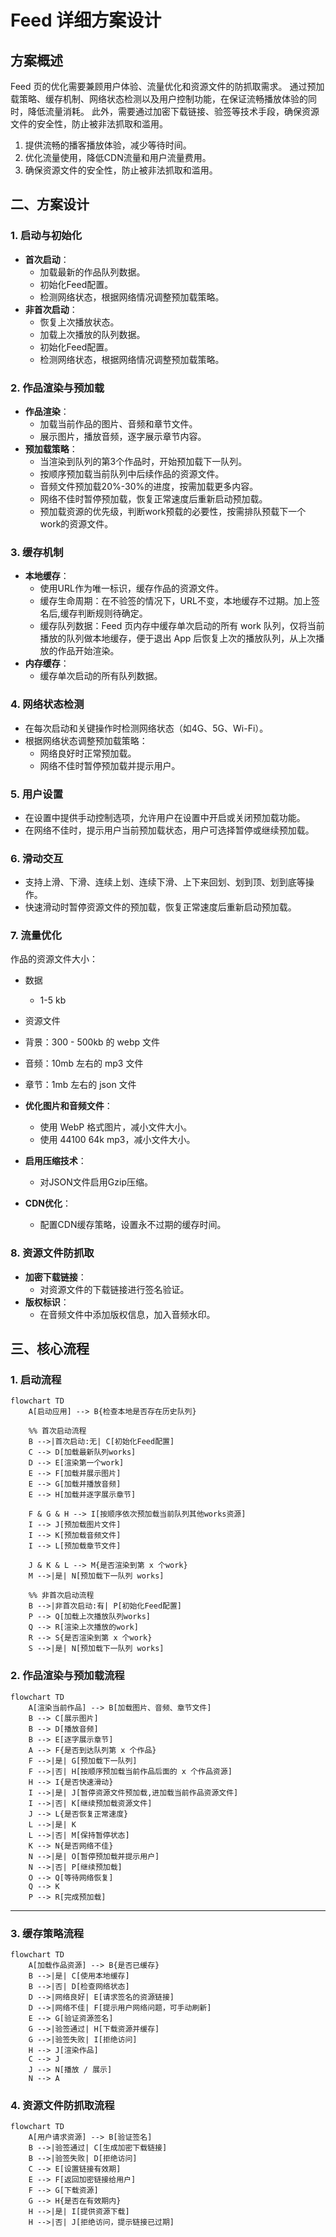 # Feed 详细方案设计

## 方案概述

Feed 页的优化需要兼顾用户体验、流量优化和资源文件的防抓取需求。
通过预加载策略、缓存机制、网络状态检测以及用户控制功能，在保证流畅播放体验的同时，降低流量消耗。
此外，需要通过加密下载链接、验签等技术手段，确保资源文件的安全性，防止被非法抓取和滥用。

1. 提供流畅的播客播放体验，减少等待时间。
2. 优化流量使用，降低CDN流量和用户流量费用。
3. 确保资源文件的安全性，防止被非法抓取和滥用。

## 二、方案设计

### 1. 启动与初始化

- **首次启动**：
  - 加载最新的作品队列数据。
  - 初始化Feed配置。
  - 检测网络状态，根据网络情况调整预加载策略。
- **非首次启动**：
  - 恢复上次播放状态。
  - 加载上次播放的队列数据。
  - 初始化Feed配置。
  - 检测网络状态，根据网络情况调整预加载策略。

### 2. 作品渲染与预加载

- **作品渲染**：
  - 加载当前作品的图片、音频和章节文件。
  - 展示图片，播放音频，逐字展示章节内容。
- **预加载策略**：
  - 当渲染到队列的第3个作品时，开始预加载下一队列。
  - 按顺序预加载当前队列中后续作品的资源文件。
  - 音频文件预加载20%-30%的进度，按需加载更多内容。
  - 网络不佳时暂停预加载，恢复正常速度后重新启动预加载。
  - 预加载资源的优先级，判断work预载的必要性，按需排队预载下一个work的资源文件。

### 3. 缓存机制

- **本地缓存**：
  - 使用URL作为唯一标识，缓存作品的资源文件。
  - 缓存生命周期：在不验签的情况下，URL不变，本地缓存不过期。加上签名后,缓存判断规则待确定。
  - 缓存队列数据：Feed 页内存中缓存单次启动的所有 work 队列，仅将当前播放的队列做本地缓存，便于退出 App 后恢复上次的播放队列，从上次播放的作品开始渲染。
- **内存缓存**：
  - 缓存单次启动的所有队列数据。

### 4. 网络状态检测

- 在每次启动和关键操作时检测网络状态（如4G、5G、Wi-Fi）。
- 根据网络状态调整预加载策略：
  - 网络良好时正常预加载。
  - 网络不佳时暂停预加载并提示用户。

### 5. 用户设置

- 在设置中提供手动控制选项，允许用户在设置中开启或关闭预加载功能。
- 在网络不佳时，提示用户当前预加载状态，用户可选择暂停或继续预加载。

### 6. 滑动交互

- 支持上滑、下滑、连续上划、连续下滑、上下来回划、划到顶、划到底等操作。
- 快速滑动时暂停资源文件的预加载，恢复正常速度后重新启动预加载。

### 7. 流量优化

作品的资源文件大小：

- 数据
  - 1-5 kb
- 资源文件
- 背景：300 - 500kb 的 webp 文件
- 音频：10mb 左右的 mp3 文件
- 章节：1mb 左右的 json 文件

- **优化图片和音频文件**：
  - 使用 WebP 格式图片，减小文件大小。
  - 使用 44100 64k mp3，减小文件大小。
- **启用压缩技术**：
  - 对JSON文件启用Gzip压缩。
- **CDN优化**：
  - 配置CDN缓存策略，设置永不过期的缓存时间。

### 8. 资源文件防抓取

- **加密下载链接**：
  - 对资源文件的下载链接进行签名验证。
- **版权标识**：
  - 在音频文件中添加版权信息，加入音频水印。

## 三、核心流程

### 1. 启动流程

```mermaid
flowchart TD
    A[启动应用] --> B{检查本地是否存在历史队列}

    %% 首次启动流程
    B -->|首次启动:无| C[初始化Feed配置]
    C --> D[加载最新队列works]
    D --> E[渲染第一个work]
    E --> F[加载并展示图片]
    E --> G[加载并播放音频]
    E --> H[加载并逐字展示章节]

    F & G & H --> I[按顺序依次预加载当前队列其他works资源]
    I --> J[预加载图片文件]
    I --> K[预加载音频文件]
    I --> L[预加载章节文件]

    J & K & L --> M{是否渲染到第 x 个work}
    M -->|是| N[预加载下一队列 works]

    %% 非首次启动流程
    B -->|非首次启动:有| P[初始化Feed配置]
    P --> Q[加载上次播放队列works]
    Q --> R[渲染上次播放的work]
    R --> S{是否渲染到第 x 个work}
    S -->|是| N[预加载下一队列 works]
```

### 2. 作品渲染与预加载流程

```mermaid
flowchart TD
    A[渲染当前作品] --> B[加载图片、音频、章节文件]
    B --> C[展示图片]
    B --> D[播放音频]
    B --> E[逐字展示章节]
    A --> F{是否到达队列第 x 个作品}
    F -->|是| G[预加载下一队列]
    F -->|否| H[按顺序预加载当前作品后面的 x 个作品资源]
    H --> I{是否快速滑动}
    I -->|是| J[暂停资源文件预加载,进加载当前作品资源文件]
    I -->|否| K[继续预加载资源文件]
    J --> L{是否恢复正常速度}
    L -->|是| K
    L -->|否| M[保持暂停状态]
    K --> N{是否网络不佳}
    N -->|是| O[暂停预加载并提示用户]
    N -->|否| P[继续预加载]
    O --> Q[等待网络恢复]
    Q --> K
    P --> R[完成预加载]
```

---

### 3. 缓存策略流程

```mermaid
flowchart TD
    A[加载作品资源] --> B{是否已缓存}
    B -->|是| C[使用本地缓存]
    B -->|否| D[检查网络状态]
    D -->|网络良好| E[请求签名的资源链接]
    D -->|网络不佳| F[提示用户网络问题，可手动刷新]
    E --> G[验证资源签名]
    G -->|验签通过| H[下载资源并缓存]
    G -->|验签失败| I[拒绝访问]
    H --> J[渲染作品]
    C --> J
    J --> N[播放 / 展示]
    N --> A
```

### 4. 资源文件防抓取流程

```mermaid
flowchart TD
    A[用户请求资源] --> B[验证签名]
    B -->|验签通过| C[生成加密下载链接]
    B -->|验签失败| D[拒绝访问]
    C --> E[设置链接有效期]
    E --> F[返回加密链接给用户]
    F --> G[下载资源]
    G --> H{是否在有效期内}
    H -->|是| I[提供资源下载]
    H -->|否| J[拒绝访问，提示链接已过期]
```
